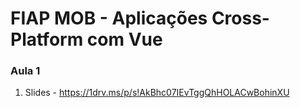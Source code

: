 # FIAP MOB - Aplicações Cross-Platform com Vue
### Aula 1

1.  Slides - https://1drv.ms/p/s!AkBhc07IEvTggQhHOLACwBohinXU